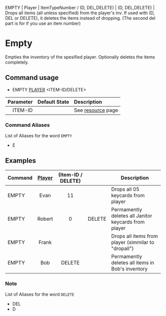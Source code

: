 EMPTY | Player | ItemTypeNumber / (D, DEL,DELETE) | (D, DEL,DELETE) | Drops all items (all unless specified) from the player's inv. If used with (D, DEL or DELETE), it deletes the items instead of dropping. (The second del part is for if you use an item number)


# Empty

Empties the inventory of the spesified player. Optionally deletes the items completely.

## Command usage

* EMPTY [PLAYER][player] <ITEM-ID/DELETE> <DELETE>

Parameter | Default State | Description
--: | :--: | :--
ITEM-ID | | See [resource][resources] page

### Command Aliases

List of Aliases for the word `EMPTY`

* E

## Examples

Command | [Player][player] | (Item-ID / DELETE) | <DELETE> | Description
--- | :---: | :---: | :---: | ---
EMPTY | Evan | 11 | | Drops all 05 keycards from player
EMPTY | Robert | 0 | DELETE | Permamently deletes all Janitor keycards from player
EMPTY | Frank | | | Drops all items from player (simmilar to "dropall")
EMPTY | Bob | DELETE | | Permamently deletes all items in Bob's inventory

### Note

List of Aliases for the word `DELETE`

* DEL
* D

[csharp]: https://docs.microsoft.com/en-us/dotnet/csharp/language-reference/keywords/built-in-types-table
[player]: ../Variables.md
[resources]: ../Resources.md